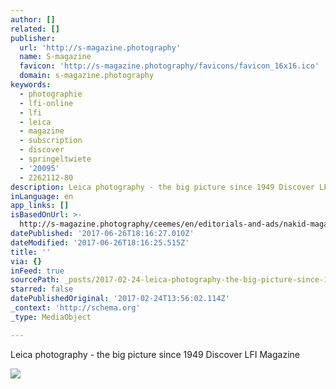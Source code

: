 ```yaml
---
author: []
related: []
publisher:
  url: 'http://s-magazine.photography'
  name: S-magazine
  favicon: 'http://s-magazine.photography/favicons/favicon_16x16.ico'
  domain: s-magazine.photography
keywords:
  - photographie
  - lfi-online
  - lfi
  - leica
  - magazine
  - subscription
  - discover
  - springeltwiete
  - '20095'
  - 2262112-80
description: Leica photography - the big picture since 1949 Discover LFI Magazine
inLanguage: en
app_links: []
isBasedOnUrl: >-
  http://s-magazine.photography/ceemes/en/editorials-and-ads/nakid-magazine-1790.html
datePublished: '2017-06-26T18:16:27.010Z'
dateModified: '2017-06-26T18:16:25.515Z'
title: ''
via: {}
inFeed: true
sourcePath: _posts/2017-02-24-leica-photography-the-big-picture-since-1949-discover-lfi.md
starred: false
datePublishedOriginal: '2017-02-24T13:56:02.114Z'
_context: 'http://schema.org'
_type: MediaObject

---
```

<article style=""><p>Leica photography - the big picture since 1949 Discover LFI Magazine</p><img src="http://s-magazine.photography/ceemes/webfile/img/247718/y=1000/S1160270.jpg" /></article>